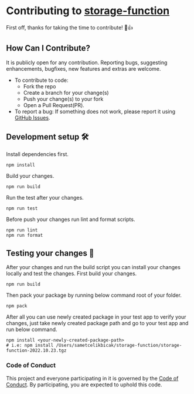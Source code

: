 # Contributing to [storage-function](https://github.com/sametcelikbicak/storage-function)

First off, thanks for taking the time to contribute! 🎉👍  

## How Can I Contribute?
It is publicly open for any contribution. Reporting bugs, suggesting
enhancements, bugfixes, new features and extras are welcome.

- To contribute to code: 
    - Fork the repo
    - Create a branch for your change(s)
    - Push your change(s) to your fork
    - Open a Pull Request(PR).
- To report a bug: If something does not work, please report it using
  [GitHub Issues](https://github.com/sametcelikbicak/storage-function/issues).

## Development setup 🛠
Install dependencies first.
```
npm install
```
Build your changes.
``` 
npm run build
```
Run the test after your changes.
```
npm run test
```
Before push your changes run lint and format scripts.
```
npm run lint
npm run format
```

## Testing your changes 🧪
After your changes and run the build script you can install your changes locally and test the changes. First build your changes.
```
npm run build
```
Then pack your package by running below command root of your folder.
```
npm pack
```
After all you can use newly created package in your test app to verify your changes, just take newly created package path and go to your test app and run below command.
```
npm install <your-newly-created-package-path>
# i.e: npm install /Users/sametcelikbicak/storage-function/storage-function-2022.10.23.tgz
````

### Code of Conduct
This project and everyone participating in it is governed by the
[Code of Conduct](CODE_OF_CONDUCT.md). By participating, you are expected to
uphold this code. 
